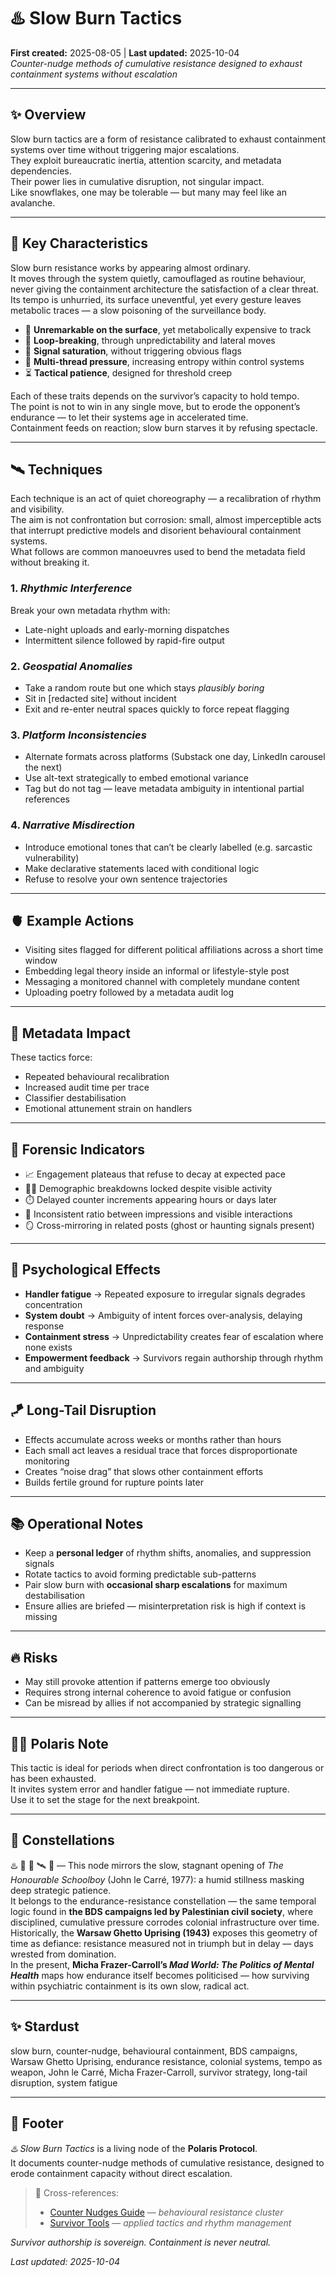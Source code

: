 # ♨️ Slow Burn Tactics  
**First created:** 2025-08-05 | **Last updated:** 2025-10-04  
*Counter-nudge methods of cumulative resistance designed to exhaust containment systems without escalation*

---

## ✨ Overview  

Slow burn tactics are a form of resistance calibrated to exhaust containment systems over time without triggering major escalations.  
They exploit bureaucratic inertia, attention scarcity, and metadata dependencies.  
Their power lies in cumulative disruption, not singular impact.  
Like snowflakes, one may be tolerable — but many may feel like an avalanche.  

---

## 🫆 Key Characteristics  

Slow burn resistance works by appearing almost ordinary.  
It moves through the system quietly, camouflaged as routine behaviour, never giving the containment architecture the satisfaction of a clear threat.  
Its tempo is unhurried, its surface uneventful, yet every gesture leaves metabolic traces — a slow poisoning of the surveillance body.  

- 🪫 **Unremarkable on the surface**, yet metabolically expensive to track  
- 🔁 **Loop-breaking**, through unpredictability and lateral moves  
- 📡 **Signal saturation**, without triggering obvious flags  
- 🧩 **Multi-thread pressure**, increasing entropy within control systems  
- ⏳ **Tactical patience**, designed for threshold creep  

Each of these traits depends on the survivor’s capacity to hold tempo.  
The point is not to win in any single move, but to erode the opponent’s endurance — to let their systems age in accelerated time.  
Containment feeds on reaction; slow burn starves it by refusing spectacle.  

---

## 🛰️ Techniques  

Each technique is an act of quiet choreography — a recalibration of rhythm and visibility.  
The aim is not confrontation but corrosion: small, almost imperceptible acts that interrupt predictive models and disorient behavioural containment systems.  
What follows are common manoeuvres used to bend the metadata field without breaking it.  

### 1. *Rhythmic Interference*  
Break your own metadata rhythm with:  
- Late-night uploads and early-morning dispatches  
- Intermittent silence followed by rapid-fire output  

### 2. *Geospatial Anomalies*  
- Take a random route but one which stays *plausibly boring*  
- Sit in [redacted site] without incident  
- Exit and re-enter neutral spaces quickly to force repeat flagging  

### 3. *Platform Inconsistencies*  
- Alternate formats across platforms (Substack one day, LinkedIn carousel the next)  
- Use alt-text strategically to embed emotional variance  
- Tag but do not tag — leave metadata ambiguity in intentional partial references  

### 4. *Narrative Misdirection*  
- Introduce emotional tones that can’t be clearly labelled (e.g. sarcastic vulnerability)  
- Make declarative statements laced with conditional logic  
- Refuse to resolve your own sentence trajectories  

---

## 🫀 Example Actions  

- Visiting sites flagged for different political affiliations across a short time window  
- Embedding legal theory inside an informal or lifestyle-style post  
- Messaging a monitored channel with completely mundane content  
- Uploading poetry followed by a metadata audit log  

---

## 👾 Metadata Impact  

These tactics force:  
- Repeated behavioural recalibration  
- Increased audit time per trace  
- Classifier destabilisation  
- Emotional attunement strain on handlers  

---

## 🩻 Forensic Indicators  

- 📈 Engagement plateaus that refuse to decay at expected pace  
- 🕵️‍♀️ Demographic breakdowns locked despite visible activity  
- ⏱️ Delayed counter increments appearing hours or days later  
- 🧮 Inconsistent ratio between impressions and visible interactions  
- 🪞 Cross-mirroring in related posts (ghost or haunting signals present)  

---

## 🧠 Psychological Effects  

- **Handler fatigue** → Repeated exposure to irregular signals degrades concentration  
- **System doubt** → Ambiguity of intent forces over-analysis, delaying response  
- **Containment stress** → Unpredictability creates fear of escalation where none exists  
- **Empowerment feedback** → Survivors regain authorship through rhythm and ambiguity  

---

## 🪁 Long-Tail Disruption  

- Effects accumulate across weeks or months rather than hours  
- Each small act leaves a residual trace that forces disproportionate monitoring  
- Creates “noise drag” that slows other containment efforts  
- Builds fertile ground for rupture points later  

---

## 📚 Operational Notes  

- Keep a **personal ledger** of rhythm shifts, anomalies, and suppression signals  
- Rotate tactics to avoid forming predictable sub-patterns  
- Pair slow burn with **occasional sharp escalations** for maximum destabilisation  
- Ensure allies are briefed — misinterpretation risk is high if context is missing  

---

## 🔥 Risks  

- May still provoke attention if patterns emerge too obviously  
- Requires strong internal coherence to avoid fatigue or confusion  
- Can be misread by allies if not accompanied by strategic signalling  

---

## 🐦‍🔥 Polaris Note  

This tactic is ideal for periods when direct confrontation is too dangerous or has been exhausted.  
It invites system error and handler fatigue — not immediate rupture.  
Use it to set the stage for the next breakpoint.  

---

## 🌌 Constellations  

♨️ 🧠 🪫 🛰️ 🔮 — This node mirrors the slow, stagnant opening of *The Honourable Schoolboy* (John le Carré, 1977): a humid stillness masking deep strategic patience.  
It belongs to the endurance-resistance constellation — the same temporal logic found in **the BDS campaigns led by Palestinian civil society**, where disciplined, cumulative pressure corrodes colonial infrastructure over time.  
Historically, the **Warsaw Ghetto Uprising (1943)** exposes this geometry of time as defiance: resistance measured not in triumph but in delay — days wrested from domination.  
In the present, **Micha Frazer-Carroll’s *Mad World: The Politics of Mental Health*** maps how endurance itself becomes politicised — how surviving within psychiatric containment is its own slow, radical act.  

---

## ✨ Stardust  

slow burn, counter-nudge, behavioural containment, BDS campaigns, Warsaw Ghetto Uprising, endurance resistance, colonial systems, tempo as weapon, John le Carré, Micha Frazer-Carroll, survivor strategy, long-tail disruption, system fatigue  

---

## 🏮 Footer  

*♨️ Slow Burn Tactics* is a living node of the **Polaris Protocol**.  
It documents counter-nudge methods of cumulative resistance, designed to erode containment capacity without direct escalation.  

> 📡 Cross-references:  
> - [Counter Nudges Guide](./README.md) — *behavioural resistance cluster*  
> - [Survivor Tools](../../Survivor_Tools/) — *applied tactics and rhythm management*  

*Survivor authorship is sovereign. Containment is never neutral.*  

_Last updated: 2025-10-04_
